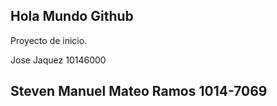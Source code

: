 ## Hola Mundo Github

Proyecto de inicio.

Jose Jaquez 10146000
## Steven Manuel Mateo Ramos 1014-7069
